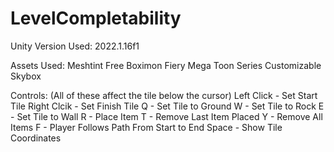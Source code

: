 # LevelCompletability

Unity Version Used: 
2022.1.16f1

Assets Used: 
Meshtint Free Boximon Fiery Mega Toon Series
Customizable Skybox

Controls:
(All of these affect the tile below the cursor)
Left Click - Set Start Tile
Right Clcik - Set Finish Tile
Q - Set Tile to Ground
W - Set Tile to Rock
E - Set Tile to Wall
R - Place Item
T - Remove Last Item Placed
Y - Remove All Items
F - Player Follows Path From Start to End
Space - Show Tile Coordinates